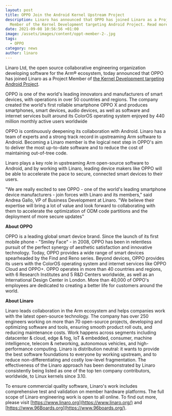 ```yaml
---
layout: post
title: OPPO Join the Android Kernel Upstream Project
description: Linaro has announced that OPPO has joined Linaro as a Project
  Member of the Kernel Development targeting Android Project. Read more here.
date: 2021-09-08 10:56:56 +01:00
image: /assets/images/content/oppt-member-2-.jpg
tags:
  - OPPO
category: news
author: linaro
---
```


Linaro Ltd, the open source collaborative engineering organization developing software for the Arm® ecosystem, today announced that OPPO has joined Linaro as a Project Member of [the Kernel Development targeting Android Project](https://linaro.atlassian.net/wiki/spaces/LCGSC/pages/15846998590/Kernel+Development+Targeting+Android).

OPPO is one of the world's leading innovators and manufacturers of smart devices, with operations in over 50 countries and regions. The company created the world's first rollable smartphone OPPO X and produces smartphones, smart devices, audio devices, as well as software and internet services built around its ColorOS operating system enjoyed by 440 million monthly active users worldwide

OPPO is continuously deepening its collaboration with Android. Linaro has a team of experts and a strong track record in upstreaming Arm software to Android. Becoming a Linaro member is the logical next step in OPPO's aim to deliver the most up-to-date software and to reduce the cost of maintaining out-of-tree code.

Linaro plays a key role in upstreaming Arm open-source software to Android, and by working with Linaro, leading device makers like OPPO will be able to accelerate the pace to secure, connected smart devices to their users.

"We are really excited to see OPPO - one of the world's leading smartphone device manufacturers - join forces with Linaro and its members," said Andrea Gallo, VP of Business Development at Linaro. "We believe their expertise will bring a lot of value and look forward to collaborating with them to accelerate the optimization of ODM code partitions and the deployment of more secure updates"

**About OPPO**

OPPO is a leading global smart device brand. Since the launch of its first mobile phone - "Smiley Face" - in 2008, OPPO has been in relentless pursuit of the perfect synergy of aesthetic satisfaction and innovative technology. Today, OPPO provides a wide range of smart devices spearheaded by the Find and Reno series. Beyond devices, OPPO provides its users with the ColorOS operating system and internet services like OPPO Cloud and OPPO+. OPPO operates in more than 40 countries and regions, with 6 Research Institutes and 5 R&D Centers worldwide, as well as an International Design Center in London. More than 40,000 of OPPO's employees are dedicated to creating a better life for customers around the world.

**About Linaro**

Linaro leads collaboration in the Arm ecosystem and helps companies work with the latest open-source technology. The company has over 250 engineers working on more than 70 open-source projects, developing and optimizing software and tools, ensuring smooth product roll outs, and reducing maintenance costs. Work happens across segments including datacenter & cloud, edge & fog, IoT & embedded, consumer, machine intelligence, telecom & networking, autonomous vehicles, and high-performance computing. Linaro is distribution neutral: it wants to provide the best software foundations to everyone by working upstream, and to reduce non-differentiating and costly low-level fragmentation. The effectiveness of the Linaro approach has been demonstrated by Linaro consistently being listed as one of the top ten company contributors, worldwide, to Linux kernels since 3.10.

To ensure commercial quality software, Linaro's work includes comprehensive test and validation on member hardware platforms. The full scope of Linaro engineering work is open to all online. To find out more, please visit [https://www.linaro.org](https://www.linaro.org/) and [https://www.96Boards.org](https://www.96boards.org/).
